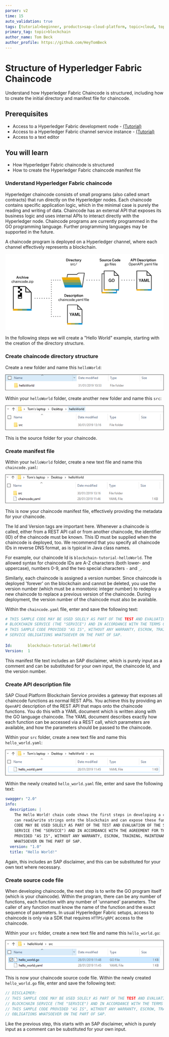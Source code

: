 ```yaml
---
parser: v2
time: 15
auto_validation: true
tags: [tutorial>beginner, products>sap-cloud-platform, topic>cloud, topic>blockchain]
primary_tag: topic>blockchain
author_name: Tom Beck
author_profile: https://github.com/HeyTomBeck
---
```

# Structure of Hyperledger Fabric Chaincode
<!-- description --> Understand how Hyperledger Fabric Chaincode is structured, including how to create the initial directory and manifest file for chaincode.

## Prerequisites
 - Access to a Hyperledger Fabric development node - [(Tutorial)](blockchain-create-hlf-node)
 - Access to a Hyperledger Fabric channel service instance - [(Tutorial)](blockchain-hlf-channel)
 - Access to a text editor

## You will learn
  - How Hyperledger Fabric chaincode is structured
  - How to create the Hyperledger Fabric chaincode manifest file

### Understand Hyperledger Fabric chaincode


Hyperledger chaincode consists of small programs (also called smart contracts) that run directly on the Hyperledger nodes. Each chaincode contains specific application logic, which in the minimal case is purely the reading and writing of data. Chaincode has an external API that exposes its business logic and uses internal APIs to interact directly with the Hyperledger node. Chaincode programs are currently programmed in the GO programming language. Further programming languages may be supported in the future.

A chaincode program is deployed on a Hyperledger channel, where each channel effectively represents a blockchain.

![Image depicting Hyperledger Fabric chaincode structure](01--Chaincode-Structure.png)

In the following steps we will create a "Hello World" example, starting with the creation of the directory structure.


### Create chaincode directory structure


Create a new folder and name this `helloWorld`:

![Image depicting creation of HLF chaincode directory](02--Create-Structure.png)

Within your `helloWorld` folder, create another new folder and name this `src`:

![Image depicting creation of HLF chaincode directory](03--Create-Structure-SRC.png)

This is the source folder for your chaincode.


### Create manifest file


Within your `helloWorld` folder, create a new text file and name this `chaincode.yaml`:

![Image depicting creation of HLF chaincode directory](04--Create-Manifest.png)

This is now your chaincode manifest file, effectively providing the metadata for your chaincode.

The Id and Version tags are important here.   Whenever a chaincode is called, either from a REST API call or from another chaincode, the identifier (ID) of the chaincode must be known. This ID must be supplied when the chaincode is deployed, too.
We recommend that you specify all chaincode IDs in reverse DNS format, as is typical in Java class names.

For example, our chaincode Id is `blockchain-tutorial-helloWorld`. The allowed syntax for chaincode IDs are A-Z characters (both lower- and uppercase), numbers 0-9, and the two special characters `-` and `_`.

Similarly, each chaincode is assigned a version number. Since chaincode is deployed 'forever' on the blockchain and cannot be deleted, you use the version number (which must be a monotonic integer number) to redeploy a new chaincode to replace a previous version of the chaincode. During deployment, the version number of the chaincode must also be available.

Within the `chaincode.yaml` file, enter and save the following text:

```YAML
# THIS SAMPLE CODE MAY BE USED SOLELY AS PART OF THE TEST AND EVALUATION OF THE SAP CLOUD PLATFORM
# BLOCKCHAIN SERVICE (THE "SERVICE") AND IN ACCORDANCE WITH THE TERMS OF THE AGREEMENT FOR THE SERVICE.
# THIS SAMPLE CODE PROVIDED "AS IS", WITHOUT ANY WARRANTY, ESCROW, TRAINING, MAINTENANCE, OR
# SERVICE OBLIGATIONS WHATSOEVER ON THE PART OF SAP.

Id:       blockchain-tutorial-helloWorld
Version:  1
```

This manifest file text includes an SAP disclaimer, which is purely input as a comment and can be substituted for your own input, the chaincode Id, and the version number.



### Create API description file


SAP Cloud Platform Blockchain Service provides a gateway that exposes all chaincode functions as normal REST APIs. You achieve this by providing an `OpenAPI` description of the REST API that maps onto the chaincode functions. You do this with a YAML document which is written along with the GO language chaincode. The YAML document describes exactly how each function can be accessed via a REST call, which parameters are available, and how the parameters should be passed to the chaincode.

Within your `src` folder, create a new text file and name this `hello_world.yaml`:

![Image depicting creation of HLF chaincode directory](07--Go-File.png)

Within the newly created `hello_world.yaml` file, enter and save the following text:

```YAML
swagger: "2.0"
info:
  description: |
    The Hello World! chain code shows the first steps in developing a chaincode that
    can read/write strings onto the blockchain and can expose these functions as REST API. THIS SAMPLE
    CODE MAY BE USED SOLELY AS PART OF THE TEST AND EVALUATION OF THE SAP CLOUD PLATFORM BLOCKCHAIN
    SERVICE (THE "SERVICE") AND IN ACCORDANCE WITH THE AGREEMENT FOR THE SERVICE. THIS SAMPLE CODE
    PROVIDED "AS IS", WITHOUT ANY WARRANTY, ESCROW, TRAINING, MAINTENANCE, OR SERVICE OBLIGATIONS
    WHATSOEVER ON THE PART OF SAP.
  version: "1.0"
  title: "Hello World!"
```

Again, this includes an SAP disclaimer, and this can be substituted for your own text where necessary.


### Create source code file


When developing chaincode, the next step is to write the GO program itself (which is your chaincode). Within the program, there can be any number of functions, each function with any number of 'unnamed' parameters. The caller of any function must know the name of the function and the exact sequence of parameters. In usual Hyperledger Fabric setups, access to chaincode is only via a SDK that requires `HTTPS/gRPC` access to the chaincode.

Within your `src` folder, create a new text file and name this `hello_world.go`:

![Image depicting creation of HLF chaincode directory](09--YAML-file.png)

This is now your chaincode source code file. Within the newly created `hello_world.go` file, enter and save the following text:

``` GO
// DISCLAIMER:
// THIS SAMPLE CODE MAY BE USED SOLELY AS PART OF THE TEST AND EVALUATION OF THE SAP CLOUD PLATFORM
// BLOCKCHAIN SERVICE (THE "SERVICE") AND IN ACCORDANCE WITH THE TERMS OF THE AGREEMENT FOR THE SERVICE.
// THIS SAMPLE CODE PROVIDED "AS IS", WITHOUT ANY WARRANTY, ESCROW, TRAINING, MAINTENANCE, OR SERVICE
// OBLIGATIONS WHATSOEVER ON THE PART OF SAP.
```

Like the previous step, this starts with an SAP disclaimer, which is purely input as a comment can be substituted for your own input.


